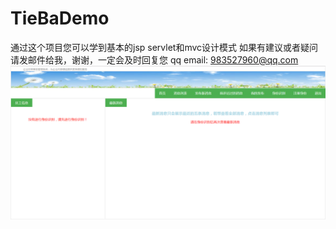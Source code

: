 # TieBaDemo
通过这个项目您可以学到基本的jsp servlet和mvc设计模式
如果有建议或者疑问请发邮件给我，谢谢，一定会及时回复您 qq email: 983527960@qq.com 
![ScreenShot](https://github.com/Superman-code/TieBaDemo/raw/master/Screenshots/index.png)
